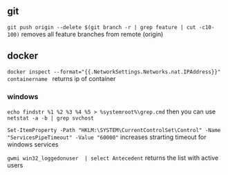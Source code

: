 ## git

`git push origin --delete $(git branch -r | grep feature | cut -c10-100)`
removes all feature branches from remote (origin)


## docker 
`docker inspect --format="{{.NetworkSettings.Networks.nat.IPAddress}}" containername `
returns ip of container 


### windows
`echo findstr %1 %2 %3 %4 %5 > %systemroot%\grep.cmd`  then you can use `netstat -a -b | grep svchost`

`Set-ItemProperty -Path "HKLM:\SYSTEM\CurrentControlSet\Control" -Name "ServicesPipeTimeout" -Value "60000"` increases strarting timeout for windows services


`gwmi win32_loggedonuser  | select Antecedent` returns the list with active users
